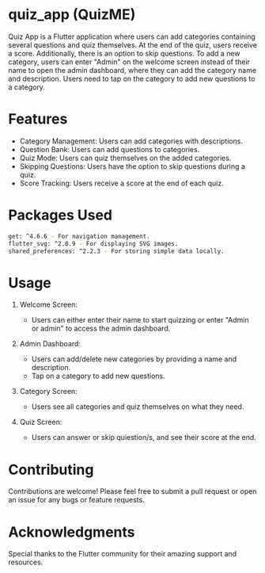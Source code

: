 # quiz_app (QuizME)
Quiz App is a Flutter application where users can add categories containing several questions and quiz themselves. At the end of the quiz, users receive a score. Additionally, there is an option to skip questions. To add a new category, users can enter "Admin" on the welcome screen instead of their name to open the admin dashboard, where they can add the category name and description. Users need to tap on the category to add new questions to a category.

# Features
- Category Management: Users can add categories with descriptions.
- Question Bank: Users can add questions to categories.
- Quiz Mode: Users can quiz themselves on the added categories.
- Skipping Questions: Users have the option to skip questions during a quiz.
- Score Tracking: Users receive a score at the end of each quiz.

# Packages Used
```bash
get: ^4.6.6 - For navigation management.
flutter_svg: ^2.0.9 - For displaying SVG images.
shared_preferences: ^2.2.3 - For storing simple data locally.
```

# Usage
1. Welcome Screen:
   - Users can either enter their name to start quizzing or enter "Admin or admin" to access the admin dashboard.

2. Admin Dashboard:
   - Users can add/delete new categories by providing a name and description.
   - Tap on a category to add new questions.

4. Category Screen:
   - Users see all categories and quiz themselves on what they need.

5. Quiz Screen:
   - Users can answer or skip quiestion/s, and see their score at the end.

# Contributing
Contributions are welcome! Please feel free to submit a pull request or open an issue for any bugs or feature requests.

# Acknowledgments
Special thanks to the Flutter community for their amazing support and resources.
